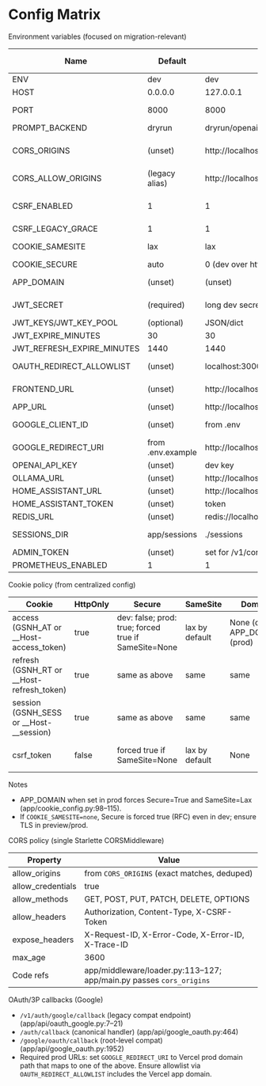 # Config Matrix

Environment variables (focused on migration-relevant)

| Name | Default | Dev example | Prod expectation | Used by (file:lines) |
|------|---------|-------------|------------------|----------------------|
| ENV | dev | dev | prod | app/main.py:833–855 |
| HOST | 0.0.0.0 | 127.0.0.1 | 0.0.0.0 | app/main.py:1348–1354 |
| PORT | 8000 | 8000 | $PORT (Render) | app/main.py:1348–1354 |
| PROMPT_BACKEND | dryrun | dryrun/openai/llama | openai/llama | app/main.py:889–914 |
| CORS_ORIGINS | (unset) | http://localhost:3000 | https://your-frontend.tld | app/main.py:900–915; app/middleware/loader.py:113–127 |
| CORS_ALLOW_ORIGINS | (legacy alias) | http://localhost:3000 | avoid; prefer CORS_ORIGINS | app/main.py:900–915; app/api/music_ws.py:23–26 |
| CSRF_ENABLED | 1 | 1 | 1 | app/main.py:900–915; app/middleware/loader.py (CSRFMiddleware) |
| CSRF_LEGACY_GRACE | 1 | 1 | 0 | app/csrf.py:18–33, 137–162 |
| COOKIE_SAMESITE | lax | lax | lax or none (cross-site) | app/cookie_config.py (policy), app/csrf.py:172–206 |
| COOKIE_SECURE | auto | 0 (dev over http) | 1 (prod TLS) | app/cookie_config.py:35–83 |
| APP_DOMAIN | (unset) | (unset) | your root cookie domain | app/cookie_config.py:98–115 |
| JWT_SECRET | (required) | long dev secret | long prod secret | app/main.py:214–239; app/api/auth.py:1151–1163 |
| JWT_KEYS/JWT_KEY_POOL | (optional) | JSON/dict | JSON/dict | app/api/auth.py:1188–1212 |
| JWT_EXPIRE_MINUTES | 30 | 30 | e.g., 15 | app/cookie_config.py:141–165 |
| JWT_REFRESH_EXPIRE_MINUTES | 1440 | 1440 | e.g., 43200 | app/cookie_config.py:167–176 |
| OAUTH_REDIRECT_ALLOWLIST | (unset) | localhost:3000 | prod hostnames | app/api/google_oauth.py:122–145 |
| FRONTEND_URL | (unset) | http://localhost:3000 | https://app.tld | app/api/google_oauth.py:1240, 1325 |
| APP_URL | (unset) | http://localhost:8000 | https://api.tld | app/api/google_oauth.py:1372 |
| GOOGLE_CLIENT_ID | (unset) | from .env | prod OAuth client | app/api/google_oauth.py:277 |
| GOOGLE_REDIRECT_URI | from .env.example | http://localhost:8000/v1/google/auth/callback | Vercel domain + path | .env.example:7 |
| OPENAI_API_KEY | (unset) | dev key | prod key | app/api/ask.py:756; adapters |
| OLLAMA_URL | (unset) | http://localhost:11434 | internal URL | app/main.py:520–545 |
| HOME_ASSISTANT_URL | (unset) | http://localhost:8123 | internal URL | app/api/ha.py:104 |
| HOME_ASSISTANT_TOKEN | (unset) | token | token | app/api/ha.py:104 |
| REDIS_URL | (unset) | redis://localhost:6379 | managed Redis | app/session_store.py:60–75 |
| SESSIONS_DIR | app/sessions | ./sessions | persistent mount | app/session_store.py:16–20 |
| ADMIN_TOKEN | (unset) | set for /v1/config | secret | app/status.py:29–41, 55–64 |
| PROMETHEUS_ENABLED | 1 | 1 | 1 | app/api/metrics_root.py:7 |

Cookie policy (from centralized config)

| Cookie | HttpOnly | Secure | SameSite | Domain | Path | Max-Age | Set at |
|--------|----------|--------|----------|--------|------|---------|--------|
| access (GSNH_AT or __Host-access_token) | true | dev: false; prod: true; forced true if SameSite=None | lax by default | None (dev) or APP_DOMAIN (prod) | / | JWT_EXPIRE_MINUTES*60 | app/web/cookies.py:174–180; app/cookie_config.py |
| refresh (GSNH_RT or __Host-refresh_token) | true | same as above | same | same | / | JWT_REFRESH_EXPIRE_MINUTES*60 | app/web/cookies.py:173–179 |
| session (GSNH_SESS or __Host-__session) | true | same as above | same | same | / | same as access | app/web/cookies.py:180–187 |
| csrf_token | false | forced true if SameSite=None | lax by default | None | / | ~1800 (default) | app/web/cookies.py:194–206; app/csrf.py mirrors header

Notes
- APP_DOMAIN when set in prod forces Secure=True and SameSite=Lax (app/cookie_config.py:98–115).
- If `COOKIE_SAMESITE=none`, Secure is forced true (RFC) even in dev; ensure TLS in preview/prod.

CORS policy (single Starlette CORSMiddleware)

| Property | Value |
|----------|-------|
| allow_origins | from `CORS_ORIGINS` (exact matches, deduped) |
| allow_credentials | true |
| allow_methods | GET, POST, PUT, PATCH, DELETE, OPTIONS |
| allow_headers | Authorization, Content-Type, X-CSRF-Token |
| expose_headers | X-Request-ID, X-Error-Code, X-Error-ID, X-Trace-ID |
| max_age | 3600 |
| Code refs | app/middleware/loader.py:113–127; app/main.py passes `cors_origins` |

OAuth/3P callbacks (Google)
- `/v1/auth/google/callback` (legacy compat endpoint) (app/api/oauth_google.py:7–21)
- `/auth/callback` (canonical handler) (app/api/google_oauth.py:464)
- `/google/oauth/callback` (root-level compat) (app/api/google_oauth.py:1952)
- Required prod URLs: set `GOOGLE_REDIRECT_URI` to Vercel prod domain path that maps to one of the above. Ensure allowlist via `OAUTH_REDIRECT_ALLOWLIST` includes the Vercel app domain.
